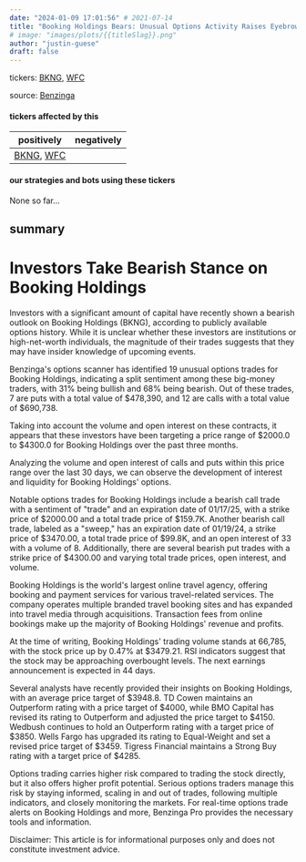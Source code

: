 ```yaml
---
date: "2024-01-09 17:01:56" # 2021-07-14
title: "Booking Holdings Bears: Unusual Options Activity Raises Eyebrows - BKNG"
# image: "images/plots/{{titleSlag}}.png"
author: "justin-guese"
draft: false
---
```

tickers: <a href='https://finance.yahoo.com/quote/BKNG' target='_blank'>BKNG</a>, <a href='https://finance.yahoo.com/quote/WFC' target='_blank'>WFC</a> 

source: <a href='https://www.benzinga.com/markets/options/24/01/36561058/booking-holdings-unusual-options-activity' target='_blank'>Benzinga</a>

#### tickers affected by this

| positively | negatively |
|------------|------------
| <a href='https://finance.yahoo.com/quote/BKNG' target='_blank'>BKNG</a>, <a href='https://finance.yahoo.com/quote/WFC' target='_blank'>WFC</a> |  |

#### our strategies and bots using these tickers

None so far...

## summary

# Investors Take Bearish Stance on Booking Holdings

Investors with a significant amount of capital have recently shown a bearish outlook on Booking Holdings (BKNG), according to publicly available options history. While it is unclear whether these investors are institutions or high-net-worth individuals, the magnitude of their trades suggests that they may have insider knowledge of upcoming events. 

Benzinga's options scanner has identified 19 unusual options trades for Booking Holdings, indicating a split sentiment among these big-money traders, with 31% being bullish and 68% being bearish. Out of these trades, 7 are puts with a total value of $478,390, and 12 are calls with a total value of $690,738.

Taking into account the volume and open interest on these contracts, it appears that these investors have been targeting a price range of $2000.0 to $4300.0 for Booking Holdings over the past three months.

Analyzing the volume and open interest of calls and puts within this price range over the last 30 days, we can observe the development of interest and liquidity for Booking Holdings' options.

Notable options trades for Booking Holdings include a bearish call trade with a sentiment of "trade" and an expiration date of 01/17/25, with a strike price of $2000.00 and a total trade price of $159.7K. Another bearish call trade, labeled as a "sweep," has an expiration date of 01/19/24, a strike price of $3470.00, a total trade price of $99.8K, and an open interest of 33 with a volume of 8. Additionally, there are several bearish put trades with a strike price of $4300.00 and varying total trade prices, open interest, and volume.

Booking Holdings is the world's largest online travel agency, offering booking and payment services for various travel-related services. The company operates multiple branded travel booking sites and has expanded into travel media through acquisitions. Transaction fees from online bookings make up the majority of Booking Holdings' revenue and profits.

At the time of writing, Booking Holdings' trading volume stands at 66,785, with the stock price up by 0.47% at $3479.21. RSI indicators suggest that the stock may be approaching overbought levels. The next earnings announcement is expected in 44 days.

Several analysts have recently provided their insights on Booking Holdings, with an average price target of $3948.8. TD Cowen maintains an Outperform rating with a price target of $4000, while BMO Capital has revised its rating to Outperform and adjusted the price target to $4150. Wedbush continues to hold an Outperform rating with a target price of $3850. Wells Fargo has upgraded its rating to Equal-Weight and set a revised price target of $3459. Tigress Financial maintains a Strong Buy rating with a target price of $4285.

Options trading carries higher risk compared to trading the stock directly, but it also offers higher profit potential. Serious options traders manage this risk by staying informed, scaling in and out of trades, following multiple indicators, and closely monitoring the markets. For real-time options trade alerts on Booking Holdings and more, Benzinga Pro provides the necessary tools and information.

Disclaimer: This article is for informational purposes only and does not constitute investment advice.